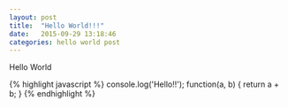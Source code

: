 ```yaml
---
layout: post
title:  "Hello World!!!"
date:   2015-09-29 13:18:46
categories: hello world post
---
```

Hello World

{% highlight javascript %}
    console.log('Hello!!');
    function(a, b) {
        return a + b;
    }
{% endhighlight %}
